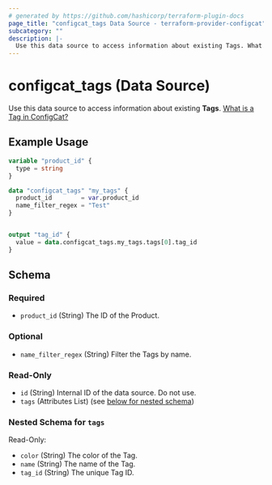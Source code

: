 ```yaml
---
# generated by https://github.com/hashicorp/terraform-plugin-docs
page_title: "configcat_tags Data Source - terraform-provider-configcat"
subcategory: ""
description: |-
  Use this data source to access information about existing Tags. What is a Tag in ConfigCat? https://configcat.com/docs/main-concepts
---
```


# configcat_tags (Data Source)

Use this data source to access information about existing **Tags**. [What is a Tag in ConfigCat?](https://configcat.com/docs/main-concepts)

## Example Usage

```terraform
variable "product_id" {
  type = string
}

data "configcat_tags" "my_tags" {
  product_id        = var.product_id
  name_filter_regex = "Test"
}


output "tag_id" {
  value = data.configcat_tags.my_tags.tags[0].tag_id
}
```

<!-- schema generated by tfplugindocs -->
## Schema

### Required

- `product_id` (String) The ID of the Product.

### Optional

- `name_filter_regex` (String) Filter the Tags by name.

### Read-Only

- `id` (String) Internal ID of the data source. Do not use.
- `tags` (Attributes List) (see [below for nested schema](#nestedatt--tags))

<a id="nestedatt--tags"></a>
### Nested Schema for `tags`

Read-Only:

- `color` (String) The color of the Tag.
- `name` (String) The name of the Tag.
- `tag_id` (String) The unique Tag ID.
